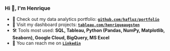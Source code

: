 <h3>Hi 👋, I'm Henrique</h3>

* 🔭 Check out my data analytics portfolio: **[`github.com/hafluz/portfolio`](https://github.com/hafluz/portfolio)**
* 📐 Visit my dashboard projects: **[`tableau.com/henriqueaugsten`](https://public.tableau.com/app/profile/henriqueaugsten)**
* 🛠️ Tools most used: **SQL, Tableau, Python (Pandas, NumPy, Matplotlib, Seaborn), Google Cloud, BigQuery, MS Excel**
* 📮 You can reach me on **[`Linkedin`](https://www.linkedin.com/in/henrique-augsten)**
